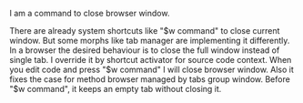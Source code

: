 I am a command to close browser window. 

There are already system shortcuts like "$w command" to close current window. But some morphs like tab manager are implementing it differently.
In a browser the desired behaviour is to close the full window instead of single tab. 
I override it by shortcut activator for source code context. 
When you edit code and press "$w command" I will close browser window. 
Also it fixes the case for method browser managed by tabs group window. 
Before "$w command", it keeps an empty tab without closing it.